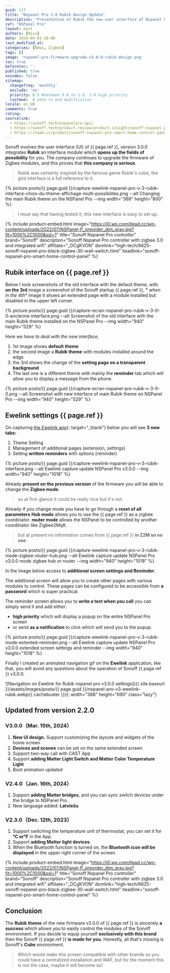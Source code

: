 ```yaml
---
guid: 117
title: "Nspanel Pro 3.0 Rubik Design Update"
description: "Presentation of Rubik the new user interface of Nspanel Pro for a new experience takes areas of Rubik's cube."
ref: "NSPanel Pro"
layout: post
authors: [Nico]
date: 2024-04-03 18:00
last_modified_at: 
categories: [News, Zigbee]
tags: []
image: 'nspanel-pro-firmware-upgrade-v3-0-0-rubik-design.png'
toc: true
beforetoc: ''
published: true
noindex: false
sitemap:
  changefreq: 'monthly'
  exclude: 'no'
  priority: 0.5 #between 0.0 to 1.0, 1.0 high priority
  lastmod:  # date to end modification
locale: en_GB
comments: true
rating:  
sourcelink:
  - https://sonoff.tech/nspanelpro-api/
  - https://sonoff.tech/product-review/product-insight/sonoff-nspanel-pro-version-update-information-and-faq/
  - https://itead.cc/product/sonoff-nspanel-pro-smart-home-control-panel/ref/122/
---
```


Sonoff evolves the user interface (UI) of {{ page.ref }}, version 3.0.0 integrates **Rubik** an interface module which **opens up the fields of possibility** for you. The company continues to upgrade the firmware of Zigbee modules, and this proves that **this company is serious**.

> Rubik was certainly inspired by the famous game Rubik's cube, the grid interface is a full reference to it.

{% picture posts/{{ page.guid }}/capture-ewelink-nspanel-pro-v-3-rubik-interface-choix-du-theme-affichage-multi-possibilites.png --alt Changing the main Rubik theme on the NSPanel Pro --img width="369" height="800" %}

> I must say that having tested it, this new interface is easy to set up.

{% include product-embed.html image="https://i0.wp.com/itead.cc/wp-content/uploads/2022/07/NSPanel-P_preorder_dim_gray.jpg?fit=1000%2C1000&ssl=1" title="Sonoff Nspanel Pro controller" brand="Sonoff" description="Sonoff Nspanel Pro controller with zigbee 3.0 and integrated wifi" affiliate="_DCgKVON" domlink="high-tech/6625-sonoff-nspanel-pro-black-zigbee-30-wall-switch.html" iteadlink="sonoff-nspanel-pro-smart-home-control-panel" %}


## Rubik interface on {{ page.ref }}

Below I took screenshots of the old interface with the default theme, with **on the 3rd** image a screenshot of the Sonoff startup {{ page.ref }}, * *when in the 4th** image it shows an extended page with a module installed but disabled in the upper left corner.

{% picture posts/{{ page.guid }}/capture-ecran-nspanel-pro-rubik-v-3-0-0-ancienne-interface.png --alt Screenshot of the old interface with the main Rubik theme installed on the NSPanel Pro --img width="940" height="529" %}

*Here we have to deal with the new interface,*

1. 1st image shows **default theme**
2. the second image a **Rubik theme** with modules installed around the edge
3. the 3rd shows the change of the **setting page on a transparent background**
4. The last one is a different theme with mainly the **reminder** tab which will allow you to display a message from the phone.

{% picture posts/{{ page.guid }}/capture-ecran-nspanel-pro-rubik-v-3-0-0.png --alt Screenshot with new interface of main Rubik theme on NSPanel Pro --img width="940" height="529" %}

## Ewelink settings {{ page.ref }}

On capturing [the Ewelink app](https://play.google.com/store/apps/details?id=com.coolkit&hl=fr&gl=US){: target="_blank"} below you will see **3 new tabs:**

1. Theme Setting
2. Management of additional pages (extension, settings)
3. Setting **written reminders** with options (reminder)

{% picture posts/{{ page.guid }}/capture-ewelink-nspanel-pro-v-3-rubik-interface.png --alt Ewelink capture update NSPanel Pro v3.0.0 --img width="940" height="1018" %}

Already **present on the previous version** of the firmware you will be able to change the **Zigbee mode**.

> so at first glance it could be really nice but it's not.

Already if you change mode you have to go through a **reset of all parameters**
**Hub mode** allows you to use the {{ page.ref }} as a zigbee coordinator.
**router mode** allows the NSPanel to be controlled by another coordinator like Zigbee2Mqtt.

> but at present no information comes from {{ page.ref }} **in Z2M so no use**.

{% picture posts/{{ page.guid }}/capture-ewelink-nspanel-pro-v-3-rubik-mode-zigbee-router-hub.png --alt Ewelink capture update NSPanel Pro v3.0.0 mode zigbee hub or router --img width="940" height="1018" %}

In the image below access to **additional screen settings and Reminder**.

The additional screen will allow you to create other pages with various modules to control. These pages can be configured to be accessible from **a password** which is super practical.

The reminder screen allows you to **write a text when you call** you can simply send it and add either:

- **high priority** which will display a popup on the entire NSPanel Pro screen
- or send **as a notification** to click which will send you to the popup.

{% picture posts/{{ page.guid }}/capture-ewelink-nspanel-pro-v-3-rubik-mode-extented-reminder.png --alt Ewelink capture update NSPanel Pro v3.0.0 extended screen settings and reminder --img width="940" height="1018" %}

Finally I created an animated navigation gif on the **Ewelink** application, like that, you will avoid any questions about the operation of Sonoff {{ page.ref }} v3.0.0.

![Navigation on Ewelink for Rubik nspanel pro v3.0.0 settings]({{ site.baseurl }}/assets/images/posts/{{ page.guid }}/nspanel-pro-v3-ewelink-rubik.webp{{ cachebuster }}){: width="388" height="690" class="lazy"}

## Updated from version 2.2.0

### V3.0.0（Mar. 15th, 2024）

1. **New UI design.** Support customizing the layouts and widgets of the home screen
2. **Devices and scenes** can be set on the same extended screen
3. Support two-way call with CAST App
4. Support **adding Matter Light Switch and Matter Color Temperature Light**
5. Boot animation updated

### V2.4.0（Jan. 16th, 2024）

1. Support **adding Matter bridges**, and you can sync switch devices under the bridge to NSPanel Pro.
2. New language added: **Latviešu**

### V2.3.0（Dec. 12th, 2023）

1. Support switching the temperature unit of thermostat, you can set it for **℃ or℉** in the App. 
2. Support **adding Matter light devices**.
3. When the Bluetooth function is turned on, the **Bluetooth icon will be displayed** in the upper right corner of the screen.

{% include product-embed.html image="https://i0.wp.com/itead.cc/wp-content/uploads/2022/07/NSPanel-P_preorder_dim_gray.jpg?fit=1000%2C1000&ssl=1" title="Sonoff Nspanel Pro controller" brand="Sonoff" description="Sonoff Nspanel Pro controller with zigbee 3.0 and integrated wifi" affiliate="_DCgKVON" domlink="high-tech/6625-sonoff-nspanel-pro-black-zigbee-30-wall-switch.html" iteadlink="sonoff-nspanel-pro-smart-home-control-panel" %}

## Conclusion

The **Rubik theme** of the new firmware v3.0.0 of {{ page.ref }} is sincerely **a success** which allows you to easily control the modules of the Sonoff environment. If you decide to equip yourself **exclusively with this brand** then the Sonoff {{ page.ref }} **is made for you**. Honestly, all that's missing is Sonoff's **Cube** environment.

> Which would make this screen compatible with other brands so you could have a centralized installation and WAF, but for the moment this is not the case, maybe it will become so!
